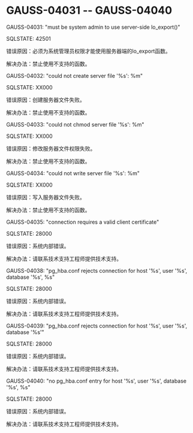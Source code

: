 # GAUSS-04031 -- GAUSS-04040<a name="ZH-CN_TOPIC_0302073082"></a>

GAUSS-04031: "must be system admin to use server-side lo\_export\(\)"

SQLSTATE: 42501

错误原因：必须为系统管理员权限才能使用服务器端的lo\_export函数。

解决办法：禁止使用不支持的函数。

GAUSS-04032: "could not create server file '%s': %m"

SQLSTATE: XX000

错误原因：创建服务器文件失败。

解决办法：禁止使用不支持的函数。

GAUSS-04033: "could not chmod server file '%s': %m"

SQLSTATE: XX000

错误原因：修改服务器文件权限失败。

解决办法：禁止使用不支持的函数。

GAUSS-04034: "could not write server file '%s': %m"

SQLSTATE: XX000

错误原因：写入服务器文件失败。

解决办法：禁止使用不支持的函数。

GAUSS-04035: "connection requires a valid client certificate"

SQLSTATE: 28000

错误原因：系统内部错误。

解决办法：请联系技术支持工程师提供技术支持。

GAUSS-04038: "pg\_hba.conf rejects connection for host '%s', user '%s', database '%s', %s"

SQLSTATE: 28000

错误原因：系统内部错误。

解决办法：请联系技术支持工程师提供技术支持。

GAUSS-04039: "pg\_hba.conf rejects connection for host '%s', user '%s', database '%s'"

SQLSTATE: 28000

错误原因：系统内部错误。

解决办法：请联系技术支持工程师提供技术支持。

GAUSS-04040: "no pg\_hba.conf entry for host '%s', user '%s', database '%s', %s"

SQLSTATE: 28000

错误原因：系统内部错误。

解决办法：请联系技术支持工程师提供技术支持。

